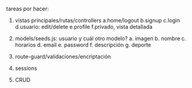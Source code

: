 tareas por hacer:
1. vistas principales/rutas/controllers
a.home/logout
b.signup
c.login
d.usuario: edit/delete
e.profile
f.privado, vista detallada

2. models/seeds.js: usuario y cuál otro modelo?
a. imagen
b. nombre
c. horarios
d. email
e. password
f. descripción
g. deporte

3. route-guard/validaciones/encriptación
4. sessions
5. CRUD